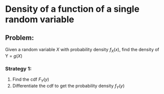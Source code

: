 # Density of a function of a single random variable

## Problem:

Given a random variable $X$ with probability density $f_X(x)$, find the density of Y = $g(X)$ 

### Strategy 1:
1. Find the cdf $F_Y(y)$
1. Differentiate the cdf to get the probability density $f_Y(y)$
